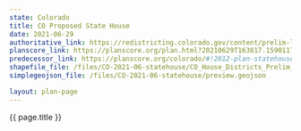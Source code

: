 ```yaml
---
state: Colorado
title: CO Proposed State House
date: 2021-06-29
authoritative_link: https://redistricting.colorado.gov/content/prelim-legislative-maps
planscore_link: https://planscore.org/plan.html?20210629T163817.159011755Z
predecessor_link: https://planscore.org/colorado/#!2012-plan-statehouse-eg
shapefile_file: /files/CO-2021-06-statehouse/CO_House_Districts_Prelim_Final.zip
simplegeojson_file: /files/CO-2021-06-statehouse/preview.geojson

layout: plan-page
---
```


{{ page.title }}

